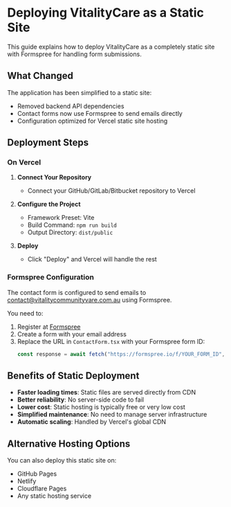 # Deploying VitalityCare as a Static Site

This guide explains how to deploy VitalityCare as a completely static site with Formspree for handling form submissions.

## What Changed

The application has been simplified to a static site:
- Removed backend API dependencies
- Contact forms now use Formspree to send emails directly
- Configuration optimized for Vercel static site hosting

## Deployment Steps

### On Vercel

1. **Connect Your Repository**
   - Connect your GitHub/GitLab/Bitbucket repository to Vercel

2. **Configure the Project**
   - Framework Preset: Vite
   - Build Command: `npm run build`
   - Output Directory: `dist/public`

3. **Deploy**
   - Click "Deploy" and Vercel will handle the rest

### Formspree Configuration

The contact form is configured to send emails to contact@vitalitycommunityvare.com.au using Formspree.

You need to:
1. Register at [Formspree](https://formspree.io/)
2. Create a form with your email address
3. Replace the URL in `ContactForm.tsx` with your Formspree form ID:
   ```typescript
   const response = await fetch("https://formspree.io/f/YOUR_FORM_ID", {
   ```

## Benefits of Static Deployment

- **Faster loading times**: Static files are served directly from CDN
- **Better reliability**: No server-side code to fail
- **Lower cost**: Static hosting is typically free or very low cost
- **Simplified maintenance**: No need to manage server infrastructure
- **Automatic scaling**: Handled by Vercel's global CDN

## Alternative Hosting Options

You can also deploy this static site on:
- GitHub Pages
- Netlify
- Cloudflare Pages
- Any static hosting service 
